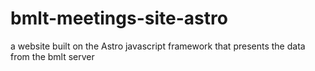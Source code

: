 # bmlt-meetings-site-astro
a website built on the Astro javascript framework that presents the data from the bmlt server
